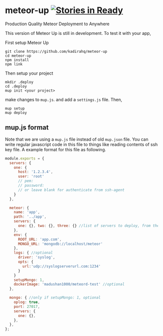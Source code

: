 # meteor-up [![Stories in Ready](https://badge.waffle.io/kadirahq/meteor-up.svg?label=ready&title=Ready)](http://waffle.io/kadirahq/meteor-up)
Production Quality Meteor Deployment to Anywhere

This version of Meteor Up is still in development. To test it with your app,

First setup Meteor Up
```
git clone https://github.com/kadirahq/meteor-up
cd meteor-up
npm install
npm link
```

Then setup your project
```
mkdir .deploy
cd .deploy
mup init <your project>
```

make changes to `mup.js`. and add a `settings.js` file. Then,
```
mup setup
mup deploy
```

## mup.js format
Note that we are using a `mup.js` file instead of old `mup.json` file. You can write regular javascript code in this file to things like reading contents of ssh key file. A example format for this file as following.

```js
module.exports = {
  servers: {
    one: {
      host: '1.2.3.4',
      user: 'root'
      // pem:
      // password:
      // or leave blank for authenticate from ssh-agent
    }
  },

  meteor: {
    name: 'app',
    path: '../app',
    servers: {
      one: {}, two: {}, three: {} //list of servers to deploy, from the 'servers' list
    },
    env: {
      ROOT_URL: 'app.com',
      MONGO_URL: 'mongodb://localhost/meteor'
    },
    logs: { //optional 
      driver: 'syslog',
      opts: {
        url:'udp://syslogserverurl.com:1234'
      }
    }
    setupMongo: 1,
    dockerImage: 'madushan1000/meteord-test' //optional
  },

  mongo: { //only if setupMongo: 1, optional
    oplog: true,
    port: 27017,
    servers: {
      one: {},
    },
  },
};
```
